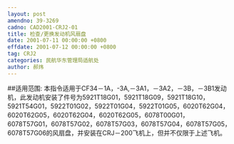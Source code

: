 ```yaml
---
layout: post
amendno: 39-3269
cadno: CAD2001-CRJ2-01
title: 检查/更换发动机风扇盘
date: 2001-07-11 00:00:00 +0800
effdate: 2001-07-12 00:00:00 +0800
tag: CRJ2
categories: 民航华东管理局适航处
author: 郝炜
---
```


##适用范围:
本指令适用于CF34－1A，-3A,－3A1，－3A2，－3B，－3B1发动机，此发动机安装了件号为5921T18G01，5921T18G09，5921T18G10，5921T54G01，5922T01G02，5922T01G04，5922T01G05，6020T62G04，6020T62G05，6020T62G04，6020T62G05，6078T00G01，6078T57G01，6078T57G02，6078T57G03，6078T57G04，6078T57G05，6078T57G06的风扇盘，并安装在CRJ－200飞机上，但并不仅限于上述飞机。

